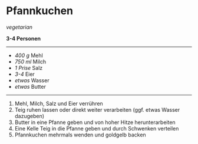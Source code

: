 # Pfannkuchen

*vegetarian*

**3-4 Personen**

---

- *400 g* Mehl
- *750 ml* Milch
- *1 Prise* Salz
- *3-4* Eier
- *etwas* Wasser
- *etwas* Butter

---

1. Mehl, Milch, Salz und Eier verrühren
2. Teig ruhen lassen oder direkt weiter verarbeiten (ggf. etwas Wasser dazugeben)
3. Butter in eine Pfanne geben und von hoher Hitze herunterarbeiten
4. Eine Kelle Teig in die Pfanne geben und durch Schwenken verteilen
5. Pfannkuchen mehrmals wenden und goldgelb backen
